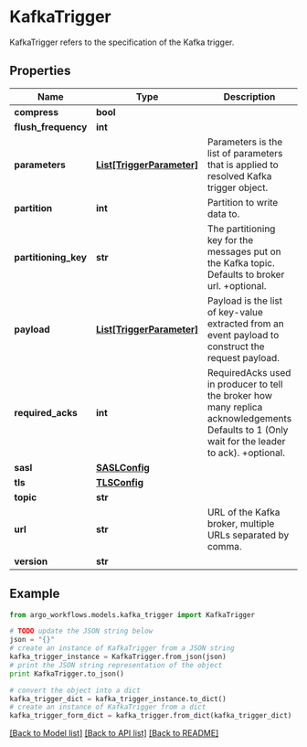 # KafkaTrigger

KafkaTrigger refers to the specification of the Kafka trigger.

## Properties

Name | Type | Description | Notes
------------ | ------------- | ------------- | -------------
**compress** | **bool** |  | [optional] 
**flush_frequency** | **int** |  | [optional] 
**parameters** | [**List[TriggerParameter]**](TriggerParameter.md) | Parameters is the list of parameters that is applied to resolved Kafka trigger object. | [optional] 
**partition** | **int** | Partition to write data to. | [optional] 
**partitioning_key** | **str** | The partitioning key for the messages put on the Kafka topic. Defaults to broker url. +optional. | [optional] 
**payload** | [**List[TriggerParameter]**](TriggerParameter.md) | Payload is the list of key-value extracted from an event payload to construct the request payload. | [optional] 
**required_acks** | **int** | RequiredAcks used in producer to tell the broker how many replica acknowledgements Defaults to 1 (Only wait for the leader to ack). +optional. | [optional] 
**sasl** | [**SASLConfig**](SASLConfig.md) |  | [optional] 
**tls** | [**TLSConfig**](TLSConfig.md) |  | [optional] 
**topic** | **str** |  | [optional] 
**url** | **str** | URL of the Kafka broker, multiple URLs separated by comma. | [optional] 
**version** | **str** |  | [optional] 

## Example

```python
from argo_workflows.models.kafka_trigger import KafkaTrigger

# TODO update the JSON string below
json = "{}"
# create an instance of KafkaTrigger from a JSON string
kafka_trigger_instance = KafkaTrigger.from_json(json)
# print the JSON string representation of the object
print KafkaTrigger.to_json()

# convert the object into a dict
kafka_trigger_dict = kafka_trigger_instance.to_dict()
# create an instance of KafkaTrigger from a dict
kafka_trigger_form_dict = kafka_trigger.from_dict(kafka_trigger_dict)
```
[[Back to Model list]](../README.md#documentation-for-models) [[Back to API list]](../README.md#documentation-for-api-endpoints) [[Back to README]](../README.md)


